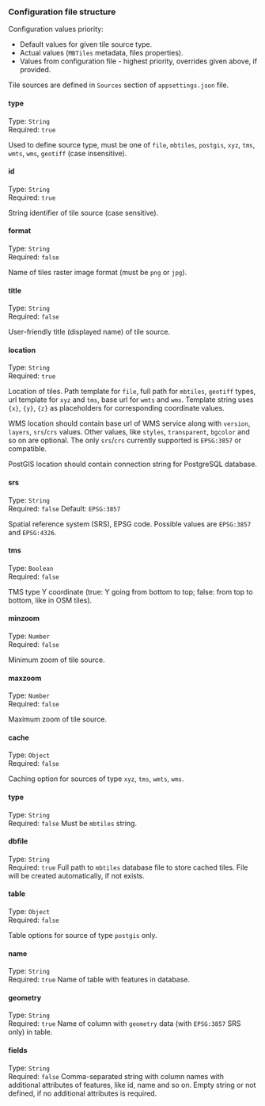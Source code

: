 ### Configuration file structure

Configuration values priority:
* Default values for given tile source type.
* Actual values (`MBTiles` metadata, files properties).
* Values from configuration file - highest priority, overrides given above, if provided.

Tile sources are defined in `Sources` section of `appsettings.json` file.

#### type
Type: `String`<br>
Required: `true`

Used to define source type, must be one of `file`, `mbtiles`, `postgis`, `xyz`, `tms`, `wmts`, `wms`, `geotiff` (case insensitive).

#### id
Type: `String`<br>
Required: `true`

String identifier of tile source (case sensitive).

#### format
Type: `String`<br>
Required: `false`

Name of tiles raster image format (must be `png` or `jpg`).

#### title
Type: `String`<br>
Required: `false`

User-friendly title (displayed name) of tile source.

#### location
Type: `String`<br>
Required: `true`

Location of tiles. 
Path template for `file`, full path for `mbtiles`, `geotiff` types, url template for `xyz` and `tms`, base url for `wmts` and `wms`.
Template string uses `{x}`, `{y}`, `{z}` as placeholders for corresponding coordinate values.

WMS location should contain base url of WMS service along with `version`, `layers`, `srs`/`crs` values. 
Other values, like `styles`, `transparent`, `bgcolor` and so on are optional. The only `srs`/`crs` currently supported is `EPSG:3857` or compatible.

PostGIS location should contain connection string for PostgreSQL database.

#### srs
Type: `String`<br>
Required: `false`
Default: `EPSG:3857`

Spatial reference system (SRS), EPSG code. Possible values are `EPSG:3857` and `EPSG:4326`.

#### tms
Type: `Boolean`<br>
Required: `false`

TMS type Y coordinate (true: Y going from bottom to top; false: from top to bottom, like in OSM tiles).

#### minzoom
Type: `Number`<br>
Required: `false`

Minimum zoom of tile source.

#### maxzoom
Type: `Number`<br>
Required: `false`

Maximum zoom of tile source.

#### cache
Type: `Object`<br>
Required: `false`

Caching option for sources of type `xyz`, `tms`, `wmts`, `wms`.

#### type
Type: `String`<br>
Required: `false`
Must be `mbtiles` string.

#### dbfile
Type: `String`<br>
Required: `true`
Full path to `mbtiles` database file to store cached tiles. File will be created automatically, if not exists.


#### table
Type: `Object`<br>
Required: `false`

Table options for source of type `postgis` only.

#### name
Type: `String`<br>
Required: `true`
Name of table with features in database.

#### geometry
Type: `String`<br>
Required: `true`
Name of column with `geometry` data (with `EPSG:3857` SRS only) in table.

#### fields
Type: `String`<br>
Required: `false`
Comma-separated string with column names with additional attributes of features, like id, name and so on.
Empty string or not defined, if no additional attributes is required.
